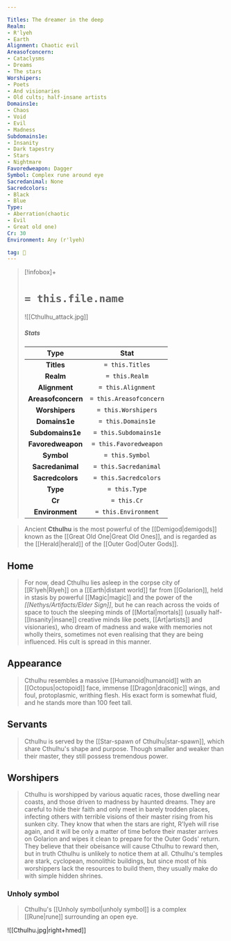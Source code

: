 ```yaml
---

Titles: The dreamer in the deep
Realm:
- R'lyeh
- Earth
Alignment: Chaotic evil
Areasofconcern:
- Cataclysms
- Dreams
- The stars
Worshipers:
- Poets
- And visionaries
- Old cults; half-insane artists
Domains1e:
- Chaos
- Void
- Evil
- Madness
Subdomains1e:
- Insanity
- Dark tapestry
- Stars
- Nightmare
Favoredweapon: Dagger
Symbol: Complex rune around eye
Sacredanimal: None
Sacredcolors:
- Black
- Blue
Type:
- Aberration(chaotic
- Evil
- Great old one)
Cr: 30
Environment: Any (r'lyeh)

tag: 🙏
---
```


> [!infobox]+
> #  `= this.file.name`
> ![[Cthulhu_attack.jpg]]
> ##### Stats
> Type | Stat |
> :---:|:---:|
> **Titles** | `= this.Titles` |
> **Realm** | `= this.Realm` |
> **Alignment** | `= this.Alignment` |
> **Areasofconcern** | `= this.Areasofconcern` |
> **Worshipers** | `= this.Worshipers` |
> **Domains1e** | `= this.Domains1e` |
> **Subdomains1e** | `= this.Subdomains1e` |
> **Favoredweapon** | `= this.Favoredweapon` |
> **Symbol** | `= this.Symbol` |
> **Sacredanimal** | `= this.Sacredanimal` |
> **Sacredcolors** | `= this.Sacredcolors` |
> **Type** | `= this.Type` |
> **Cr** | `= this.Cr` |
> **Environment** | `= this.Environment` |



> Ancient **Cthulhu** is the most powerful of the [[Demigod|demigods]] known as the [[Great Old One|Great Old Ones]], and is regarded as the [[Herald|herald]] of the [[Outer God|Outer Gods]].



## Home

> For now, dead Cthulhu lies asleep in the corpse city of [[R'lyeh|Rlyeh]] on a [[Earth|distant world]] far from [[Golarion]], held in stasis by powerful [[Magic|magic]] and the power of the *[[Nethys/Artifacts/Elder Sign]]*, but he can reach across the voids of space to touch the sleeping minds of [[Mortal|mortals]] (usually half-[[Insanity|insane]] creative minds like poets, [[Art|artists]] and visionaries), who dream of madness and wake with memories not wholly theirs, sometimes not even realising that they are being influenced. His cult is spread in this manner.


## Appearance

> Cthulhu resembles a massive [[Humanoid|humanoid]] with an [[Octopus|octopoid]] face, immense [[Dragon|draconic]] wings, and foul, protoplasmic, writhing flesh. His exact form is somewhat fluid, and he stands more than 100 feet tall.


## Servants

> Cthulhu is served by the [[Star-spawn of Cthulhu|star-spawn]], which share Cthulhu's shape and purpose. Though smaller and weaker than their master, they still possess tremendous power.


## Worshipers

> Cthulhu is worshipped by various aquatic races, those dwelling near coasts, and those driven to madness by haunted dreams. They are careful to hide their faith and only meet in barely trodden places, infecting others with terrible visions of their master rising from his sunken city. They know that when the stars are right, R'lyeh will rise again, and it will be only a matter of time before their master arrives on Golarion and wipes it clean to prepare for the Outer Gods' return. They believe that their obeisance will cause Cthulhu to reward then, but in truth Cthulhu is unlikely to notice them at all. Cthulhu's temples are stark, cyclopean, monolithic buildings, but since most of his worshippers lack the resources to build them, they usually make do with simple hidden shrines.


### Unholy symbol

> Cthulhu's [[Unholy symbol|unholy symbol]] is a complex [[Rune|rune]] surrounding an open eye.










![[Cthulhu.jpg|right+hmed]]
